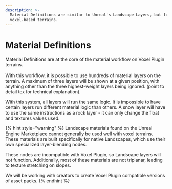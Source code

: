 ```yaml
---
description: >-
  Material Definitions are similar to Unreal's Landscape Layers, but for
  voxel-based terrains.
---
```


# Material Definitions

Material Definitions are at the core of the material workflow on Voxel Plugin terrains. \
\
With this workflow, it is possible to use hundreds of material layers on the terrain. A maximum of three layers will be shown at a given position, with anything other than the three highest-weight layers being ignored. (point to detail tex for technical explanation).

With this system, all layers will run the same logic. It is impossible to have certain layers run different material logic than others. A snow layer will have to use the same instructions as a rock layer - it can only change the float and textures values used.&#x20;

{% hint style="warning" %}
Landscape materials found on the Unreal Engine Marketplace cannot generally be used well with voxel terrains. These materials are built specifically for native Landscapes, which use their own specialized layer-blending nodes.&#x20;

These nodes are incompatible with Voxel Plugin, so Landscape layers will not function. Additionally, most of these materials are not triplanar, leading to texture stretching on slopes.

We will be working with creators to create Voxel Plugin compatible versions of asset packs.&#x20;
{% endhint %}
